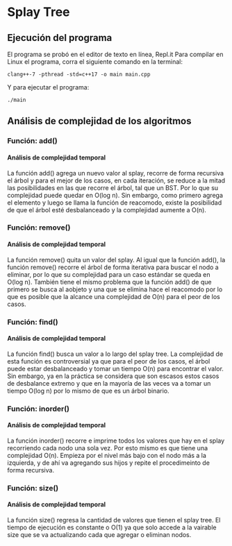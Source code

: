 # Splay Tree


## Ejecución del programa
El programa se probó en el editor de texto en línea, Repl.it
Para compilar en Linux el programa, corra el siguiente comando en la terminal:
~~~
clang++-7 -pthread -std=c++17 -o main main.cpp
~~~
Y para ejecutar el programa:
~~~
./main
~~~

## Análisis de complejidad de los algoritmos
### Función: add()
#### Análisis de complejidad temporal
La función add() agrega un nuevo valor al splay, recorre de forma recursiva el árbol y para el mejor de los casos, en cada iteración, se reduce a la mitad las posibilidades en las que recorre el árbol, tal que un BST. Por lo que su complejidad puede quedar en O(log n). Sin embargo, como primero agrega el elemento y luego se llama la función de reacomodo, existe la posibilidad de que el árbol esté desbalanceado y la complejidad aumente a O(n).

### Función: remove()
#### Análisis de complejidad temporal
La función remove() quita un valor del splay. Al igual que la función add(), la función remove() recorre el árbol de forma iterativa para buscar el nodo a eliminar, por lo que su complejidad para un caso estándar se queda en O(log n). También tiene el mismo problema que la función add() de que primero se busca al aobjeto y una que se elimina hace el reacomodo por lo que es posible que la alcance una complejidad de O(n) para el peor de los casos.

### Función: find()
#### Análisis de complejidad temporal
La función find() busca un valor a lo largo del splay tree. La complejidad de esta función es controversial ya que para el peor de los casos, el árbol puede estar desbalanceado y tomar un tiempo O(n) para encontrar el valor. Sin embargo, ya en la práctica se considera que son escasos estos casos de desbalance extremo y que en la mayoría de las veces va a tomar un tiempo O(log n) por lo mismo de que es un árbol binario.

### Función: inorder()
#### Análisis de complejidad temporal
La función inorder() recorre e imprime todos los valores que hay en el splay recorriendo cada nodo una sola vez. Por esto mismo es que tiene una complejidad O(n). Empieza por el nivel más bajo con el nodo más a la izquierda, y de ahí va agregando sus hijos y repite el procedimeinto de forma recursiva.

### Función: size()
#### Análisis de complejidad temporal
La función size() regresa la cantidad de valores que tienen el splay tree. El tiempo de ejecución es constante o O(1) ya que solo accede a la vairable size que se va actualizando cada que agregar o eliminan nodos.